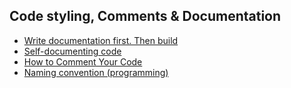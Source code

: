 ## Code styling, Comments & Documentation 
* [Write documentation first. Then build](https://reproof.app/blog/document-first-then-build)
* [Self-documenting code](https://en.wikipedia.org/wiki/Self-documenting_code)
* [How to Comment Your Code](https://matt-rickard.com/how-to-comment-your-code)
* [Naming convention (programming)](https://en.wikipedia.org/wiki/Naming_convention_(programming))
